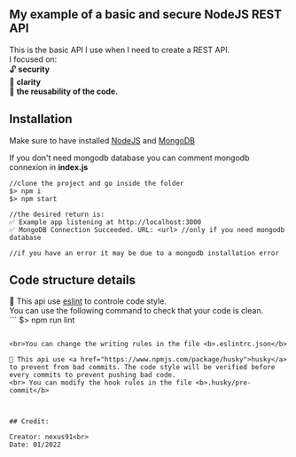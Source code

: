 ## My example of a basic and secure NodeJS REST API

This is the basic API I use when I need to create a REST API.<br>
I focused on:
<br>🔓 <b>security</b>
<br>🎨 <b>clarity</b>
<br>🤝 <b>the reusability of the code.</b>

## Installation

Make sure to have installed <a href="https://nodejs.org/en/">NodeJS</a>
and <a href="https://docs.mongodb.com/manual/installation/">MongoDB</a>

If you don't need mongodb database you can comment mongodb connexion in <b>index.js</b>

```
//clone the project and go inside the folder
$> npm i
$> npm start

//the desired return is:
✅ Example app listening at http://localhost:3000
✅ MongoDB Connection Succeeded. URL: <url> //only if you need mongodb database

//if you have an error it may be due to a mongodb installation error
```

## Code structure details 

🎨 This api use <a href="https://eslint.org/">eslint</a> to controle code style. 
<br>You can use the following command to check that your code is clean.
<br>```
$> npm run lint
```

<br>You can change the writing rules in the file <b>.eslintrc.json</b>

🐶 This api use <a href="https://www.npmjs.com/package/husky">husky</a> to prevent from bad commits. The code style will be verified before every commits to prevent pushing bad code.
<br> You can modify the hook rules in the file <b>.husky/pre-commit</b>



## Credit:

Creator: nexus91<br>
Date: 01/2022